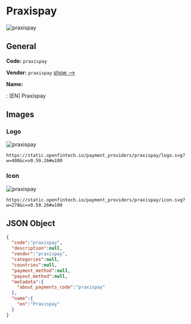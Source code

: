 
# Praxispay 
![praxispay](https://static.openfintech.io/payment_providers/praxispay/logo.svg?w=400&c=v0.59.26#w100)  

## General 
 
**Code:** `praxispay` 
 
**Vendor:** `praxispay` [show -->](/vendors/praxispay/) 
 
**Name:** 
 
:	[EN] Praxispay 
 

## Images 

### Logo 
 
![praxispay](https://static.openfintech.io/payment_providers/praxispay/logo.svg?w=400&c=v0.59.26#w100)  

```
https://static.openfintech.io/payment_providers/praxispay/logo.svg?w=400&c=v0.59.26#w100
```  

### Icon 
 
![praxispay](https://static.openfintech.io/payment_providers/praxispay/icon.svg?w=278&c=v0.59.26#w100)  

```
https://static.openfintech.io/payment_providers/praxispay/icon.svg?w=278&c=v0.59.26#w100
```  

## JSON Object 

```json
{
  "code":"praxispay",
  "description":null,
  "vendor":"praxispay",
  "categories":null,
  "countries":null,
  "payment_method":null,
  "payout_method":null,
  "metadata":{
    "about_payments_code":"praxispay"
  },
  "name":{
    "en":"Praxispay"
  }
}
```  
